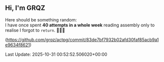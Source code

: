 ## Hi, I'm GRQZ
Here should be something random:  
I have once spent **40 attempts in a whole week** reading assembly only to realise I forgot to `return`. 🤯🤯🤯

(<https://github.com/grqz/actpg/commit/83de7bf7932b02afd30faf85acb9a1e9634f8621>)


Last Update: 2025-10-31 00:52:52.506020+00:00
